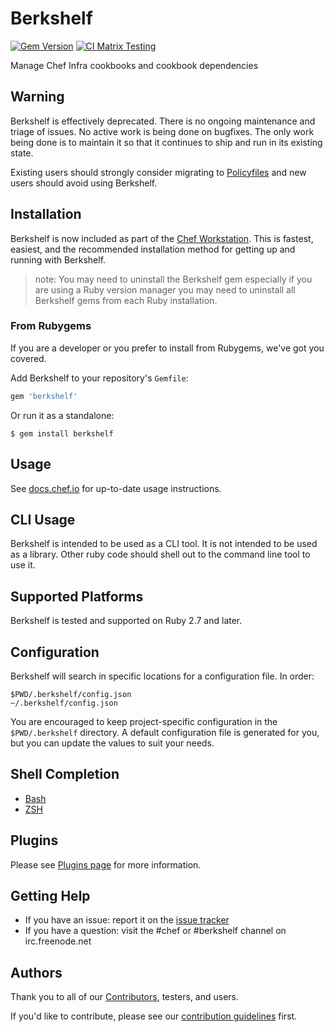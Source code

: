 # Berkshelf
[![Gem Version](https://img.shields.io/gem/v/berkshelf.svg)][gem]
[![CI Matrix Testing](https://github.com/chef/berkshelf/actions/workflows/ci.yml/badge.svg?branch=main)](https://github.com/chef/berkshelf/actions/workflows/ci.yml?query=branch%3Amain)

[gem]: https://rubygems.org/gems/berkshelf

Manage Chef Infra cookbooks and cookbook dependencies

## Warning

Berkshelf is effectively deprecated. There is no ongoing maintenance and triage of issues. No active work is being done on bugfixes. The only
work being done is to maintain it so that it continues to ship and run in its existing state.

Existing users should strongly consider migrating to [Policyfiles](https://docs.chef.io/policyfile/) and new users should avoid using Berkshelf.

## Installation

Berkshelf is now included as part of the [Chef Workstation](https://downloads.chef.io/tools/workstation). This is fastest, easiest, and the recommended installation method for getting up and running with Berkshelf.

> note: You may need to uninstall the Berkshelf gem especially if you are using a Ruby version manager you may need to uninstall all Berkshelf gems from each Ruby installation.



### From Rubygems

If you are a developer or you prefer to install from Rubygems, we've got you covered.

Add Berkshelf to your repository's `Gemfile`:

```ruby
gem 'berkshelf'
```

Or run it as a standalone:

```shell
$ gem install berkshelf
```

## Usage

See [docs.chef.io](https://docs.chef.io/workstation/berkshelf/) for up-to-date usage instructions.

## CLI Usage

Berkshelf is intended to be used as a CLI tool.  It is not intended to be used as a library.  Other ruby code should shell out to the command line tool to use it.

## Supported Platforms

Berkshelf is tested and supported on Ruby 2.7 and later.

## Configuration

Berkshelf will search in specific locations for a configuration file. In order:

    $PWD/.berkshelf/config.json
    ~/.berkshelf/config.json

You are encouraged to keep project-specific configuration in the `$PWD/.berkshelf` directory. A default configuration file is generated for you, but you can update the values to suit your needs.

## Shell Completion

- [Bash](https://github.com/berkshelf/berkshelf-bash-plugin)
- [ZSH](https://github.com/berkshelf/berkshelf-zsh-plugin)

## Plugins

Please see [Plugins page](https://github.com/chef/berkshelf/blob/main/PLUGINS.md) for more information.

## Getting Help

* If you have an issue: report it on the [issue tracker](https://github.com/chef/berkshelf/issues)
* If you have a question: visit the #chef or #berkshelf channel on irc.freenode.net

## Authors

Thank you to all of our [Contributors](https://github.com/chef/berkshelf/graphs/contributors), testers, and users.

If you'd like to contribute, please see our [contribution guidelines](https://github.com/chef/berkshelf/blob/main/CONTRIBUTING.md) first.

